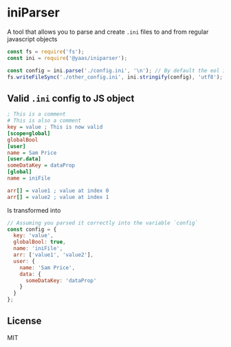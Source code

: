 # iniParser

A tool that allows you to parse and create `.ini` files to and from regular javascript objects

```js
const fs = require('fs');
const ini = require('@yaas/iniparser');

const config = ini.parse('./config.ini', '\n'); // By default the eol is \n, but you can change it to \r\n if required.
fs.writeFileSync('./other_config.ini', ini.stringify(config), 'utf8');
```

## Valid `.ini` config to JS object

```ini
; This is a comment
# This is also a comment
key = value ; This is now valid
[scope=global]
globalBool
[user]
name = Sam Price
[user.data]
someDataKey = dataProp
[global]
name = iniFile

arr[] = value1 ; value at index 0
arr[] = value2 ; value at index 1
```

Is transformed into

```js
// Assuming you parsed it correctly into the variable `config`
const config = {
  key: 'value',
  globalBool: true,
  name: 'iniFile',
  arr: ['value1', 'value2'],
  user: {
    name: 'Sam Price',
    data: {
      someDataKey: 'dataProp'
    }
  }
};
```

## License

MIT
